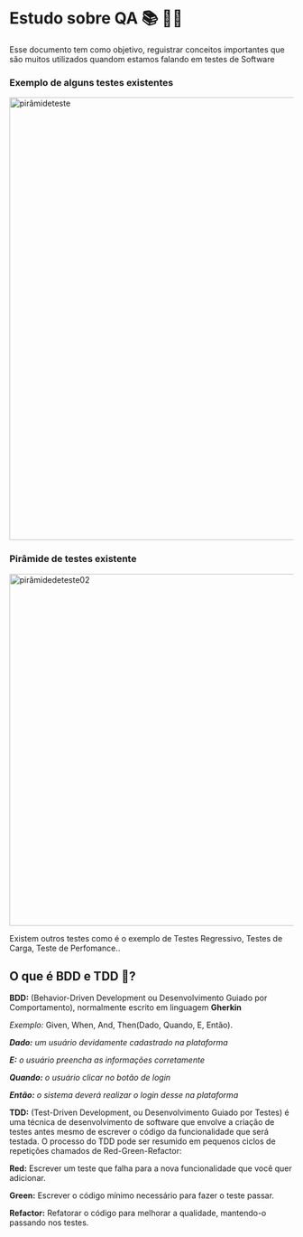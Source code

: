# Estudo sobre QA 📚 🕵️‍♂️
Esse documento tem como objetivo, reguistrar conceitos importantes que são muitos utilizados quandom estamos falando em testes de Software
### Exemplo de alguns testes existentes
<img align="center" width="784" alt="pirâmideteste" src="https://github.com/Thiago142/estudos-testes/assets/19669432/0f8992dc-8e4b-4857-8c73-16e71a3ae1c3">

### Pirâmide de testes existente
<img align="center" width="623" alt="pirâmidedeteste02" src="https://github.com/Thiago142/estudos-testes/assets/19669432/69cb3ab3-735f-4177-8c84-2c7324cc6c46">

Existem outros testes como é o exemplo de Testes Regressivo, Testes de Carga, Teste de Perfomance..

## O que é BDD e TDD 🤔?
 **BDD:** (Behavior-Driven Development ou Desenvolvimento Guiado por Comportamento), normalmente escrito em linguagem **Gherkin**
  
   *Exemplo:*  Given, When, And, Then(Dado, Quando, E, Então).
   
   ***Dado:** um usuário devidamente cadastrado na plataforma*
   
   ***E:** o usuário preencha as informações corretamente*
   
   ***Quando:** o usuário clicar no botão de login*
   
   ***Então:** o sistema deverá realizar o login desse na plataforma*
   
 
 **TDD:** (Test-Driven Development, ou Desenvolvimento Guiado por Testes) é uma técnica de desenvolvimento de software que envolve a criação de testes antes mesmo de escrever o
  código da funcionalidade que será testada. O processo do TDD pode ser resumido em pequenos ciclos de repetições chamados de Red-Green-Refactor:
 
**Red:** Escrever um teste que falha para a nova funcionalidade que você quer adicionar.

**Green:** Escrever o código mínimo necessário para fazer o teste passar.

**Refactor:** Refatorar o código para melhorar a qualidade, mantendo-o passando nos testes.
